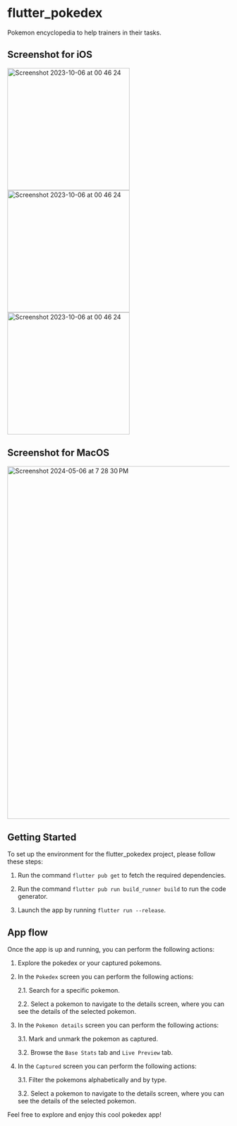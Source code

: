 # flutter_pokedex
Pokemon encyclopedia to help trainers in their tasks.

## Screenshot for iOS
<img width="277" alt="Screenshot 2023-10-06 at 00 46 24" src="https://github.com/aleMartin99/flutter_pokedex/assets/59007882/1c506f21-ddbe-40bc-9728-0cb5dcd1e71e">
<img width="277" alt="Screenshot 2023-10-06 at 00 46 24" src="https://github.com/aleMartin99/flutter_pokedex/assets/59007882/87a66611-d470-4119-886a-213fad239de9">
<img width="277" alt="Screenshot 2023-10-06 at 00 46 24" src="https://github.com/aleMartin99/flutter_pokedex/assets/59007882/5124622a-73ab-4b31-87f4-e67d43aec421">

## Screenshot for MacOS
<img width="800" alt="Screenshot 2024-05-06 at 7 28 30 PM" src="https://github.com/aleMartin99/flutter_pokedex/assets/59007882/832e0954-0aa0-46ca-9ce3-756a56e98dfd">

## Getting Started

To set up the environment for the flutter_pokedex project, please follow these steps:

1. Run the command ```flutter pub get``` to fetch the required dependencies.

2. Run the command ```flutter pub run build_runner build``` to run the code generator.

3. Launch the app by running ```flutter run --release```.

## App flow
Once the app is up and running, you can perform the following actions:

1. Explore the pokedex or your captured pokemons.

2. In the ``Pokedex`` screen you can perform the following actions:

   2.1. Search for a specific pokemon.
   
   2.2. Select a pokemon to navigate to the details screen, where you can see the details of the selected pokemon.

3. In the ``Pokemon details`` screen you can perform the following actions:

   3.1. Mark and unmark the pokemon as captured.
  
   3.2. Browse the ``Base Stats`` tab and ``Live Preview`` tab.

4. In the ``Captured`` screen you can perform the following actions:

   3.1. Filter the pokemons alphabetically and by type.
  
   3.2. Select a pokemon to navigate to the details screen, where you can see the details of the selected pokemon.  

Feel free to explore and enjoy this cool pokedex app!
